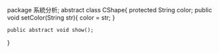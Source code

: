 package 系統分析;
abstract class CShape{
    protected String color;
    public void setColor(String str){
        color = str;
    }


    public abstract void show();
}
